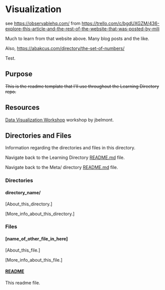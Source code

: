 # Visualization

see https://observablehq.com/ from https://trello.com/c/bgdUXGZM/436-explore-this-article-and-the-rest-of-the-website-that-was-posted-by-mili

Much to learn from that website above. Many blog posts and the like.

Also, https://abakcus.com/directory/the-set-of-numbers/

Test.

## Purpose

~~This is the readme template that I'll use throughout the Learning Directory repo.~~

## Resources

[Data Visualization Workshop](https://github.com/jbelmont/data-visualization-workshop) workshop by jbelmont.

## Directories and Files

Information regarding the directories and files in this directory.

<!-- Navigate back to the [parent_readme_file/ README.md](../README.md) -->

Navigate back to the Learning Directory [README.md](../README.md) file.

Navigate back to the Meta/ directory [README.md](../Meta/README.md) file.

### Directories

#### directory_name/

[About_this_directory.]

[More_info_about_this_directory.]

### Files

#### [name_of_other_file_in_here]

[About_this_file.]

[More_info_about_this_file.]

#### [README](./README.md)

This readme file.
